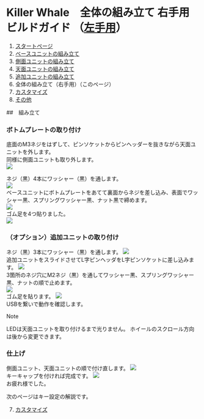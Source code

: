 # Killer Whale　全体の組み立て 右手用ビルドガイド （[左手用](../左手用/6_全体の組み立て.md)）

1. [スタートページ](../README.md)
2. [ベースユニットの組み立て](../右手用/2_ベースユニット.md)
3. [側面ユニットの組み立て](../右手用/3_側面ユニット_トラックボール.md)
4. [天面ユニットの組み立て](../右手用/4_天面ユニット.md)
5. [追加ユニットの組み立て](../右手用/5_追加ユニット.md)
6. 全体の組み立て（右手用）（このページ）
7. [カスタマイズ](../右手用/7_カスタマイズ.md)
8. [その他](../右手用/8_その他.md)



##　組み立て
### ボトムプレートの取り付け
底面のM3ネジをはずして、ピンソケットからピンヘッダーを抜きながら天面ユニットを外します。  
同様に側面ユニットも取り外します。  
![](../img/6_whole_r/6_1_overall.jpg)  

ネジ（黒）4本にワッシャー（黒）を通します。  
![](../img/6_whole_r/6_2_screws_4.jpg)  
ベースユニットにボトムプレートをあてて裏面からネジを差し込み、表面でワッシャー黒、スプリングワッシャー黒、ナット黒で締めます。  
![](../img/6_whole_r/6_3_bottom.jpg)  
ゴム足を4つ貼りました。  
![](../img/6_whole_r/6_4_rubber_feet.jpg) 

### （オプション）追加ユニットの取り付け
ネジ（黒）3本にワッシャー（黒）を通します。 
![](../img/6_whole_r/6_5_screws_3.jpg)  
追加ユニットをスライドさせてL字ピンヘッダをL字ピンソケットに差し込みます。
![](../img/6_whole_r/6_6_union.jpg)  
3箇所のネジ穴にM2ネジ（黒）を通してワッシャー黒、スプリングワッシャー黒、ナットの順で止めます。  
![](../img/6_whole_r/6_7_add_bottom.jpg)  
ゴム足を貼ります。
![](../img/6_whole_r/6_8_add_rubber_feet.jpg)  
USBを繋いで動作を確認します。
> [!NOTE]
> LEDは天面ユニットを取り付けるまで光りません。
> ホイールのスクロール方向は後から変更できます。  

### 仕上げ
側面ユニット、天面ユニットの順で付け直します。
![](../img/6_whole_r/6_9_reunion.jpg)  
キーキャップを付ければ完成です。
![](../img/6_whole_r/6_10_complete.jpg)  
お疲れ様でした。

次のページはキー設定の解説です。

7. [カスタマイズ](../右手用/7_カスタマイズ.md)
